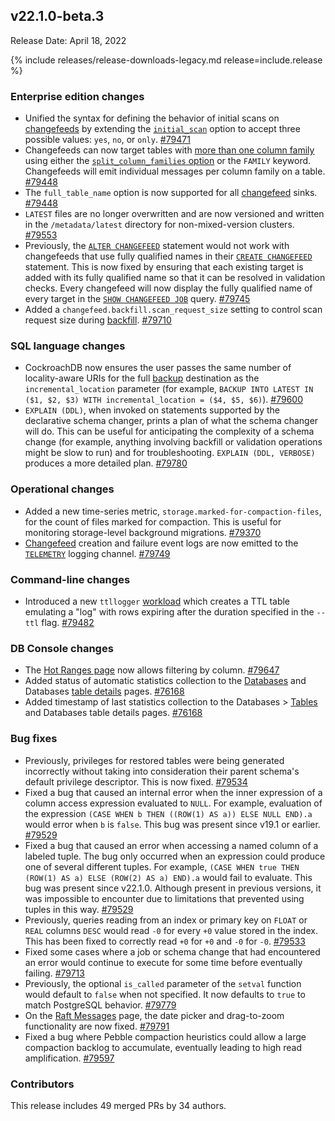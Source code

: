 ## v22.1.0-beta.3

Release Date: April 18, 2022

{% include releases/release-downloads-legacy.md release=include.release %}

<h3 id="v22-1-0-beta-3-enterprise-edition-changes">Enterprise edition changes</h3>

- Unified the syntax for defining the behavior of initial scans on [changefeeds](https://www.cockroachlabs.com/docs/v22.1/change-data-capture-overview) by extending the [`initial_scan`](https://www.cockroachlabs.com/docs/v22.1/create-changefeed#initial-scan) option to accept three possible values: `yes`, `no`, or `only`. [#79471][#79471]
- Changefeeds can now target tables with [more than one column family](https://www.cockroachlabs.com/docs/v22.1/changefeeds-on-tables-with-column-families) using either the [`split_column_families` option](https://www.cockroachlabs.com/docs/v22.1/create-changefeed#split-column-families) or the `FAMILY` keyword. Changefeeds will emit individual messages per column family on a table. [#79448][#79448]
- The `full_table_name` option is now supported for all [changefeed](https://www.cockroachlabs.com/docs/v22.1/change-data-capture-overview) sinks. [#79448][#79448]
- `LATEST` files are no longer overwritten and are now versioned and written in the `/metadata/latest` directory for non-mixed-version clusters. [#79553][#79553]
- Previously, the [`ALTER CHANGEFEED`](https://www.cockroachlabs.com/docs/v22.1/alter-changefeed) statement would not work with changefeeds that use fully qualified names in their [`CREATE CHANGEFEED`](https://www.cockroachlabs.com/docs/v22.1/create-changefeed) statement. This is now fixed by ensuring that each existing target is added with its fully qualified name so that it can be resolved in validation checks. Every changefeed will now display the fully qualified name of every target in the [`SHOW CHANGEFEED JOB`](https://www.cockroachlabs.com/docs/v22.1/show-jobs) query. [#79745][#79745]
- Added a `changefeed.backfill.scan_request_size` setting to control scan request size during [backfill](https://www.cockroachlabs.com/docs/v22.1/changefeed-messages#schema-changes-with-column-backfill). [#79710][#79710]

<h3 id="v22-1-0-beta-3-sql-language-changes">SQL language changes</h3>

- CockroachDB now ensures the user passes the same number of locality-aware URIs for the full [backup](https://www.cockroachlabs.com/docs/v22.1/take-full-and-incremental-backups) destination as the `incremental_location` parameter (for example, `BACKUP INTO LATEST IN ($1, $2, $3) WITH incremental_location = ($4, $5, $6)`). [#79600][#79600]
- `EXPLAIN (DDL)`, when invoked on statements supported by the declarative schema changer, prints a plan of what the schema changer will do. This can be useful for anticipating the complexity of a schema change (for example, anything involving backfill or validation operations might be slow to run) and for troubleshooting. `EXPLAIN (DDL, VERBOSE)` produces a more detailed plan. [#79780][#79780]

<h3 id="v22-1-0-beta-3-operational-changes">Operational changes</h3>

- Added a new time-series metric, `storage.marked-for-compaction-files`, for the count of files marked for compaction. This is useful for monitoring storage-level background migrations. [#79370][#79370]
- [Changefeed](https://www.cockroachlabs.com/docs/v22.1/change-data-capture-overview) creation and failure event logs are now emitted to the [`TELEMETRY`](https://www.cockroachlabs.com/docs/v22.1/eventlog#telemetry-events) logging channel. [#79749][#79749]

<h3 id="v22-1-0-beta-3-command-line-changes">Command-line changes</h3>

- Introduced a new `ttllogger` [workload](https://www.cockroachlabs.com/docs/v22.1/cockroach-workload) which creates a TTL table emulating a "log" with rows expiring after the duration specified in the `--ttl` flag. [#79482][#79482]

<h3 id="v22-1-0-beta-3-db-console-changes">DB Console changes</h3>

- The [Hot Ranges page](https://www.cockroachlabs.com/docs/v22.1/ui-hot-ranges-page) now allows filtering by column. [#79647][#79647]
- Added status of automatic statistics collection to the [Databases](https://www.cockroachlabs.com/docs/v22.1/ui-databases-page) and Databases [table details](https://www.cockroachlabs.com/docs/v22.1/ui-databases-page#table-details) pages. [#76168][#76168]
- Added timestamp of last statistics collection to the Databases > [Tables](https://www.cockroachlabs.com/docs/v22.1/ui-databases-page#tables-view) and Databases table details pages. [#76168][#76168]

<h3 id="v22-1-0-beta-3-bug-fixes">Bug fixes</h3>

- Previously, privileges for restored tables were being generated incorrectly without taking into consideration their parent schema's default privilege descriptor. This is now fixed. [#79534][#79534]
- Fixed a bug that caused an internal error when the inner expression of a column access expression evaluated to `NULL`. For example, evaluation of the expression `(CASE WHEN b THEN ((ROW(1) AS a)) ELSE NULL END).a` would error when `b` is `false`. This bug was present since v19.1 or earlier. [#79529][#79529]
- Fixed a bug that caused an error when accessing a named column of a labeled tuple. The bug only occurred when an expression could produce one of several different tuples. For example, `(CASE WHEN true THEN (ROW(1) AS a) ELSE (ROW(2) AS a) END).a` would fail to evaluate. This bug was present since v22.1.0. Although present in previous versions, it was impossible to encounter due to limitations that prevented using tuples in this way. [#79529][#79529]
- Previously, queries reading from an index or primary key on `FLOAT` or `REAL` columns `DESC` would read `-0` for every `+0` value stored in the index. This has been fixed to correctly read `+0` for `+0` and `-0` for `-0`. [#79533][#79533]
- Fixed some cases where a job or schema change that had encountered an error would continue to execute for some time before eventually failing. [#79713][#79713]
- Previously, the optional `is_called` parameter of the `setval` function would default to `false` when not specified. It now defaults to `true` to match PostgreSQL behavior. [#79779][#79779]
- On the [Raft Messages](https://www.cockroachlabs.com/docs/v22.1/ui-debug-pages) page, the date picker and drag-to-zoom functionality are now fixed. [#79791][#79791]
- Fixed a bug where Pebble compaction heuristics could allow a large compaction backlog to accumulate, eventually leading to high read amplification. [#79597][#79597]

<h3 id="v22-1-0-beta-3-contributors">Contributors</h3>

This release includes 49 merged PRs by 34 authors.

[#79370]: https://github.com/cockroachdb/cockroach/pull/79370
[#79448]: https://github.com/cockroachdb/cockroach/pull/79448
[#79458]: https://github.com/cockroachdb/cockroach/pull/79458
[#79471]: https://github.com/cockroachdb/cockroach/pull/79471
[#79482]: https://github.com/cockroachdb/cockroach/pull/79482
[#79529]: https://github.com/cockroachdb/cockroach/pull/79529
[#79533]: https://github.com/cockroachdb/cockroach/pull/79533
[#79534]: https://github.com/cockroachdb/cockroach/pull/79534
[#79553]: https://github.com/cockroachdb/cockroach/pull/79553
[#79562]: https://github.com/cockroachdb/cockroach/pull/79562
[#79597]: https://github.com/cockroachdb/cockroach/pull/79597
[#79600]: https://github.com/cockroachdb/cockroach/pull/79600
[#79647]: https://github.com/cockroachdb/cockroach/pull/79647
[#79710]: https://github.com/cockroachdb/cockroach/pull/79710
[#79713]: https://github.com/cockroachdb/cockroach/pull/79713
[#79722]: https://github.com/cockroachdb/cockroach/pull/79722
[#79742]: https://github.com/cockroachdb/cockroach/pull/79742
[#79745]: https://github.com/cockroachdb/cockroach/pull/79745
[#79749]: https://github.com/cockroachdb/cockroach/pull/79749
[#79779]: https://github.com/cockroachdb/cockroach/pull/79779
[#79780]: https://github.com/cockroachdb/cockroach/pull/79780
[#79782]: https://github.com/cockroachdb/cockroach/pull/79782
[#79791]: https://github.com/cockroachdb/cockroach/pull/79791
[#76168]: https://github.com/cockroachdb/cockroach/pull/76168
[30d477495]: https://github.com/cockroachdb/cockroach/commit/30d477495
[528f0d8bf]: https://github.com/cockroachdb/cockroach/commit/528f0d8bf
[5e7fb2304]: https://github.com/cockroachdb/cockroach/commit/5e7fb2304
[5fa73a530]: https://github.com/cockroachdb/cockroach/commit/5fa73a530
[7cf738118]: https://github.com/cockroachdb/cockroach/commit/7cf738118
[aafe68e31]: https://github.com/cockroachdb/cockroach/commit/aafe68e31
